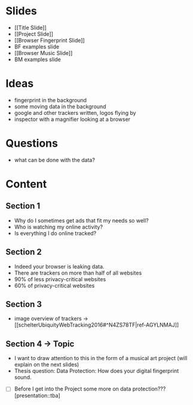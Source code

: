 # Slides

- [[Title Slide]]
- [[Project Slide]]
- [[Browser Fingerprint Slide]]
- BF examples slide
- [[Browser Music Slide]]
- BM examples slide

# Ideas

- fingerprint in the background
- some moving data in the background
- google and other trackers written, logos flying by
- inspector with a magnifier looking at a browser

# Questions

- what can be done with the data?

# Content

## Section 1

- Why do I sometimes get ads that fit my needs so well?
- Who is watching my online activity?
- Is everything I do online tracked?

## Section 2

- Indeed your browser is leaking data.
- There are trackers on more than half of all websites
- 90% of less privacy-critical websites
- 60% of privacy-critical websites

## Section 3

- image overview of trackers -> [[schelterUbiquityWebTracking2016#^N4ZS78TF|ref-AGYLNMAJ]] 

## Section 4 -> Topic

- I want to draw attention to this in the form of a musical art project (will explain on the next slides)
- Thesis question: Data Protection: How does your digital fingerprint sound.


- [ ] Before I get into the Project some more on data protection??? [presentation::tba] 